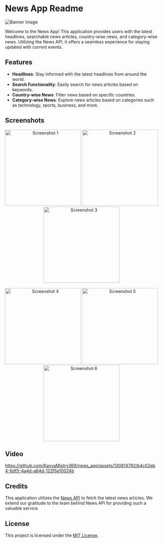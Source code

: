 # News App Readme

![Banner Image](https://github.com/KavyaMistry369/news_app/assets/130814792/3e2c1bf8-c550-470f-9c90-e2ebbc023420)

Welcome to the News App! This application provides users with the latest headlines, searchable news articles, country-wise news, and category-wise news. Utilizing the News API, it offers a seamless experience for staying updated with current events.

## Features

- **Headlines**: Stay informed with the latest headlines from around the world.
- **Search Functionality**: Easily search for news articles based on keywords.
- **Country-wise News**: Filter news based on specific countries.
- **Category-wise News**: Explore news articles based on categories such as technology, sports, business, and more.

## Screenshots

<div align="center">
    <img src="https://github.com/KavyaMistry369/news_app/assets/130814792/daa33d78-16b6-4e0a-909a-573629f930d1" alt="Screenshot 1" width="250"/>
    <img src="https://github.com/KavyaMistry369/news_app/assets/130814792/8d20af03-0c89-4781-a0ff-c25a95721e57" alt="Screenshot 2" width="250"/>
    <img src="https://github.com/KavyaMistry369/news_app/assets/130814792/737afdc0-f29c-4a32-bff3-ff5fc7ca52fe" alt="Screenshot 3" width="250"/>
</div>
<br/>
<div align="center">
    <img src="https://github.com/KavyaMistry369/news_app/assets/130814792/026a3950-9bbc-466b-b197-608e0b51e2b0" alt="Screenshot 4" width="250"/>
    <img src="https://github.com/KavyaMistry369/news_app/assets/130814792/077d3a1e-f1b5-4c1f-bb44-e3432d5017df" alt="Screenshot 5" width="250"/>
    <img src="https://github.com/KavyaMistry369/news_app/assets/130814792/cfb23efa-d2f9-4e51-846a-b20216aab1bd" alt="Screenshot 6" width="250"/>
</div>

## Video

https://github.com/KavyaMistry369/news_app/assets/130814792/b4c02eb4-6df5-4a4d-a64d-122f5e10024b

## Credits

This application utilizes the [News API](https://newsapi.org/) to fetch the latest news articles. We extend our gratitude to the team behind News API for providing such a valuable service.

## License

This project is licensed under the [MIT License](LICENSE).
